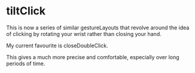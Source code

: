 # tiltClick

This is now a series of similar gestureLayouts that revolve around the idea of clicking by rotating your wrist rather than closing your hand.

My current favourite is closeDoubleClick.

This gives a much more precise and comfortable, especially over long periods of time.

